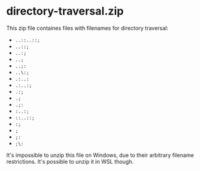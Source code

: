 # directory-traversal.zip

This zip file containes files with filenames for directory traversal:

- `..::..::;`
- `..::;`
- `..:;`
- `..;`
- `..;:`
- `..\:;`
- `.:..:`
- `.:..:;`
- `.:;`
- `.;`
- `.;:`
- `:..:;`
- `::..::;`
- `:;`
- `;`
- `;:`
- `;\:`

It's impossible to unzip this file on Windows, due to their arbitrary filename restrictions. It's possible to unzip it in WSL though.

